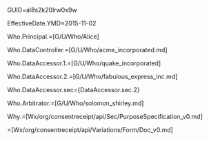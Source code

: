 GUID=al8s2k20lrw0x9w

EffectiveDate.YMD=2015-11-02

Who.Principal.=[G/U/Who/Alice]

Who.DataController.=[G/U/Who/acme_incorporated.md]

Who.DataAccessor.1.=[G/U/Who/quake_incorporated]

Who.DataAccessor.2.=[G/U/Who/fabulous_express_inc.md]

Who.DataAccessor.sec={DataAccessor.sec.2}

Who.Arbitrator.=[G/U/Who/solomon_shirley.md]

Why.=[Wx/org/consentreceipt/api/Sec/PurposeSpecification_v0.md]

=[Wx/org/consentreceipt/api/Variations/Form/Doc_v0.md]